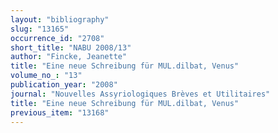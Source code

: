 ```yaml
---
layout: "bibliography"
slug: "13165"
occurrence_id: "2708"
short_title: "NABU 2008/13"
author: "Fincke, Jeanette"
title: "Eine neue Schreibung für MUL.dilbat, Venus"
volume_no_: "13"
publication_year: "2008"
journal: "Nouvelles Assyriologiques Brèves et Utilitaires"
title: "Eine neue Schreibung für MUL.dilbat, Venus"
previous_item: "13168"
---
```

